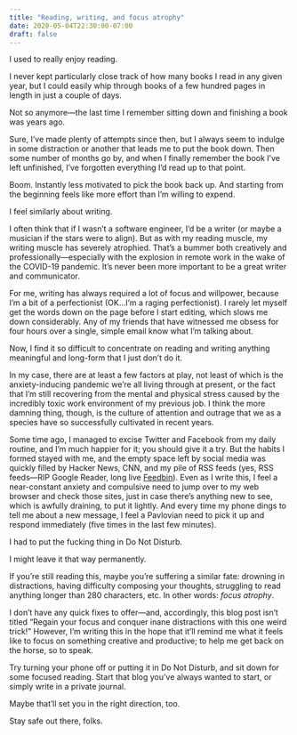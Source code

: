 ```yaml
---
title: "Reading, writing, and focus atrophy"
date: 2020-05-04T22:30:00-07:00
draft: false
---
```


I used to really enjoy reading.

I never kept particularly close track of how many books I read in any given
year, but I could easily whip through books of a few hundred pages in length in
just a couple of days.

Not so anymore—the last time I remember sitting down and finishing a book was
years ago.

Sure, I’ve made plenty of attempts since then, but I always seem to indulge in
some distraction or another that leads me to put the book down. Then some number
of months go by, and when I finally remember the book I’ve left unfinished, I’ve
forgotten everything I’d read up to that point.

Boom. Instantly less motivated to pick the book back up. And starting from the
beginning feels like more effort than I’m willing to expend.

I feel similarly about writing.

I often think that if I wasn’t a software engineer, I’d be a writer (or maybe a
musician if the stars were to align). But as with my reading muscle, my writing
muscle has severely atrophied. That’s a bummer both creatively and
professionally—especially with the explosion in remote work in the wake of the
COVID-19 pandemic. It’s never been more important to be a great writer and
communicator.

For me, writing has always required a lot of focus and willpower, because I’m a
bit of a perfectionist (OK…I’m a raging perfectionist). I rarely let myself get
the words down on the page before I start editing, which slows me down
considerably. Any of my friends that have witnessed me obsess for four hours
over a single, simple email know what I’m talking about.

Now, I find it so difficult to concentrate on reading and writing anything
meaningful and long-form that I just don’t do it.

In my case, there are at least a few factors at play, not least of which is the
anxiety-inducing pandemic we’re all living through at present, or the fact that
I’m still recovering from the mental and physical stress caused by the
incredibly toxic work environment of my previous job. I think the more damning
thing, though, is the culture of attention and outrage that we as a species have
so successfully cultivated in recent years.

Some time ago, I managed to excise Twitter and Facebook from my daily routine,
and I’m much happier for it; you should give it a try. But the habits I formed
stayed with me, and the empty space left by social media was quickly filled by
Hacker News, CNN, and my pile of RSS feeds (yes, RSS feeds—RIP Google Reader,
long live [Feedbin][feedbin]). Even as I write this, I feel a near-constant
anxiety and compulsive need to jump over to my web browser and check those
sites, just in case there’s anything new to see, which is awfully draining, to
put it lightly.  And every time my phone dings to tell me about a new message, I
feel a Pavlovian need to pick it up and respond immediately (five times in the
last few minutes).

I had to put the fucking thing in Do Not Disturb.

I might leave it that way permanently.

If you’re still reading this, maybe you’re suffering a similar fate: drowning in
distractions, having difficulty composing your thoughts, struggling to read
anything longer than 280 characters, etc. In other words: _focus atrophy_.

I don’t have any quick fixes to offer—and, accordingly, this blog post isn’t
titled “Regain your focus and conquer inane distractions with this one weird
trick!” However, I’m writing this in the hope that it’ll remind me what it feels
like to focus on something creative and productive; to help me get back on the
horse, so to speak.

Try turning your phone off or putting it in Do Not Disturb, and sit down for
some focused reading. Start that blog you’ve always wanted to start, or simply
write in a private journal.

Maybe that’ll set you in the right direction, too.

Stay safe out there, folks.

[feedbin]: https://feedbin.com
